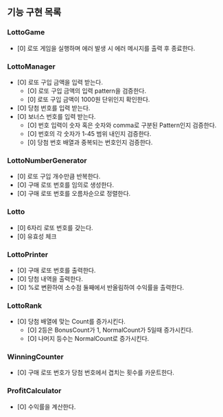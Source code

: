 ## 기능 구현 목록

### LottoGame
- [0] 로또 게임을 실행하며 에러 발생 시 에러 메시지를 출력 후 종료한다.

### LottoManager
- [O] 로또 구입 금액을 입력 받는다.
  - [O] 로또 구입 금액의 입력 pattern을 검증한다.
  - [0] 로또 구입 금액이 1000원 단위인지 확인한다.
- [O] 당첨 번호를 입력 받는다.
- [O] 보너스 번호를 입력 받는다.
  - [O] 번호 입력이 숫자 혹은 숫자와 comma로 구분된 Pattern인지 검증한다.
  - [O] 번호의 각 숫자가 1-45 범위 내인지 검증한다.
  - [0] 당첨 번호 배열과 중복되는 번호인지 검증한다.

### LottoNumberGenerator
- [0] 로또 구입 개수만큼 반복한다.
- [O] 구매 로또 번호를 임의로 생성한다.
- [O] 구매 로또 번호를 오름차순으로 정렬한다.

### Lotto
- [0] 6자리 로또 번호를 갖는다.
- [0] 유효성 체크

### LottoPrinter
- [O] 구매 로또 번호를 출력한다.
- [O] 당첨 내역을 출력한다.
- [O] %로 변환하여 소수점 둘째에서 반올림하여 수익률을 출력한다.

### LottoRank
- [O] 당첨 배열에 맞는 Count를 증가시킨다.
  - [O] 2등은 BonusCount가 1, NormalCount가 5일때 증가시킨다.
  - [O] 나머지 등수는 NormalCount로 증가시킨다.

### WinningCounter
- [O] 구매 로또 번호가 당첨 번호에서 겹치는 횟수를 카운트한다.

### ProfitCalculator
- [O] 수익률을 계산한다.
